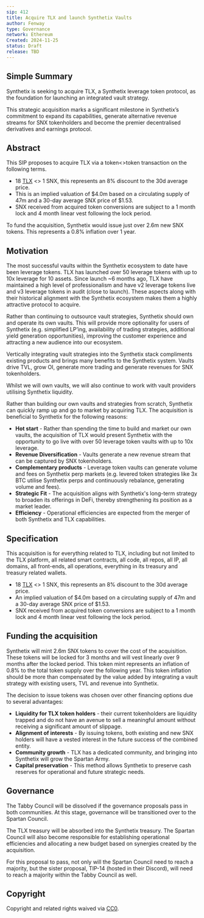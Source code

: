 ```yaml
---
sip: 412
title: Acquire TLX and launch Synthetix Vaults
author: Fenway
type: Governance
network: Ethereum
Created: 2024-11-25
status: Draft
release: TBD
---
```


## Simple Summary
Synthetix is seeking to acquire TLX, a Synthetix leverage token protocol, as the foundation for launching an integrated vault strategy.

This strategic acquisition marks a significant milestone in Synthetix’s commitment to expand its capabilities, generate alternative revenue streams for SNX tokenholders and become the premier decentralised derivatives and earnings protocol.

## Abstract
This SIP proposes to acquire TLX via a token<>token transaction on the following terms.
- 18 [TLX](https://optimistic.etherscan.io/token/0xd9cc3d70e730503e7f28c1b407389198c4b75fa2) <> 1 SNX, this represents an 8% discount to the 30d average price.
- This is an implied valuation of $4.0m based on a circulating supply of 47m and a 30-day average SNX price of $1.53.
- SNX received from acquired token conversions are subject to a 1 month lock and 4 month linear vest following the lock period.

To fund the acquisition, Synthetix would issue just over 2.6m new SNX tokens. This represents a 0.8% inflation over 1 year.

## Motivation
The most successful vaults within the Synthetix ecosystem to date have been leverage tokens. TLX has launched over 50 leverage tokens with up to 10x leverage for 10 assets. Since launch ~6 months ago, TLX have maintained a high level of professionalism and have v2 leverage tokens live and v3 leverage tokens in audit (close to launch). These aspects along with their historical alignment with the Synthetix ecosystem makes them a highly attractive protocol to acquire.

Rather than continuing to outsource vault strategies, Synthetix should own and operate its own vaults. This will provide more optionality for users of Synthetix (e.g. simplified LP’ing, availability of trading strategies, additional yield generation opportunities), improving the customer experience and attracting a new audience into our ecosystem.

Vertically integrating vault strategies into the Synthetix stack compliments existing products and brings many benefits to the Synthetix system. Vaults drive TVL, grow OI, generate more trading and generate revenues for SNX tokenholders.

Whilst we will own vaults, we will also continue to work with vault providers utilising Synthetix liquidity.

Rather than building our own vaults and strategies from scratch, Synthetix can quickly ramp up and go to market by acquiring TLX. The acquisition is beneficial to Synthetix for the following reasons:
- **Hot start** - Rather than spending the time to build and market our own vaults, the acquisition of TLX would present Synthetix with the opportunity to go live with over 50 leverage token vaults with up to 10x leverage.
- **Revenue Diversification** - Vaults generate a new revenue stream that can be captured by SNX tokenholders.
- **Complementary products** - Leverage token vaults can generate volume and fees on Synthetix perp markets (e.g. levered token strategies like 3x BTC utilise Synthetix perps and continuously rebalance, generating volume and fees).
- **Strategic Fit** - The acquisition aligns with Synthetix's long-term strategy to broaden its offerings in DeFi, thereby strengthening its position as a market leader.
- **Efficiency** - Operational efficiencies are expected from the merger of both Synthetix and TLX capabilities.

## Specification
This acquisition is for everything related to TLX, including but not limited to the TLX platform, all related smart contracts, all code, all repos, all IP, all domains, all front-ends, all operations, everything in its treasury and treasury related wallets.
- 18 [TLX](https://optimistic.etherscan.io/token/0xd9cc3d70e730503e7f28c1b407389198c4b75fa2) <> 1 SNX, this represents an 8% discount to the 30d average price.
- An implied valuation of $4.0m based on a circulating supply of 47m and a 30-day average SNX price of $1.53.
- SNX received from acquired token conversions are subject to a 1 month lock and 4 month linear vest following the lock period.

## Funding the acquisition
Synthetix will mint 2.6m SNX tokens to cover the cost of the acquisition. These tokens will be locked for 3 months and will vest linearly over 9 months after the locked period. This token mint represents an inflation of 0.8% to the total token supply over the following year. This token inflation should be more than compensated by the value added by integrating a vault strategy with existing users, TVL and revenue into Synthetix.

The decision to issue tokens was chosen over other financing options due to several advantages:
- **Liquidity for TLX token holders** - their current tokenholders are liquidity trapped and do not have an avenue to sell a meaningful amount without receiving a significant amount of slippage.
- **Alignment of interests** - By issuing tokens, both existing and new SNX holders will have a vested interest in the future success of the combined entity.
- **Community growth** - TLX has a dedicated community, and bringing into Synthetix will grow the Spartan Army. 
- **Capital preservation** - This method allows Synthetix to preserve cash reserves for operational and future strategic needs.

## Governance
The Tabby Council will be dissolved if the governance proposals pass in both communities. At this stage, governance will be transitioned over to the Spartan Council.

The TLX treasury will be absorbed into the Synthetix treasury. The Spartan Council will also become responsible for establishing operational efficiencies and allocating a new budget based on synergies created by the acquisition.

For this proposal to pass, not only will the Spartan Council need to reach a majority, but the sister proposal, TIP-14 (hosted in their Discord), will need to reach a majority within the Tabby Council as well.

## Copyright
Copyright and related rights waived via [CC0](https://creativecommons.org/publicdomain/zero/1.0/).

